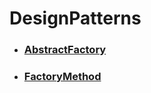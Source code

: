 # DesignPatterns

* ### [AbstractFactory](https://github.com/Justdek-code/DesignPatterns/tree/master/AbstractFactory)
* ### [FactoryMethod](https://github.com/Justdek-code/DesignPatterns/tree/master/FactoryMethod)
